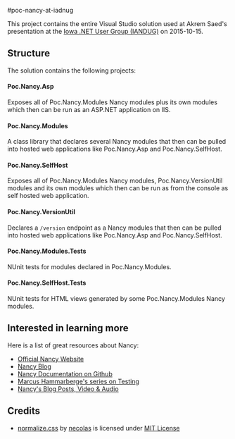 #poc-nancy-at-iadnug

This project contains the entire Visual Studio solution used at Akrem Saed's presentation at the [Iowa .NET User Group (IANDUG)](http://iadnug.org) on 2015-10-15.

## Structure 
The solution contains the following projects:
#### Poc.Nancy.Asp
 Exposes all of Poc.Nancy.Modules Nancy modules plus its own modules which then can be run as an ASP.NET application on IIS.  

#### Poc.Nancy.Modules
A class library that declares several Nancy modules that then can be pulled into hosted web applications like Poc.Nancy.Asp and Poc.Nancy.SelfHost.

#### Poc.Nancy.SelfHost
Exposes all of Poc.Nancy.Modules Nancy modules, Poc.Nancy.VersionUtil modules and its own modules which then can be run as from the console as self hosted web application. 

#### Poc.Nancy.VersionUtil
Declares a ```/version``` endpoint as a Nancy modules that then can be pulled into hosted web applications like Poc.Nancy.Asp and Poc.Nancy.SelfHost.

#### Poc.Nancy.Modules.Tests
NUnit tests for modules declared in Poc.Nancy.Modules.

#### Poc.Nancy.SelfHost.Tests
NUnit tests for HTML views generated by some Poc.Nancy.Modules Nancy modules. 

## Interested in learning more
Here is a list of great resources about Nancy:
* [Official Nancy Website](http://nancyfx.org)
* [Nancy Blog](http://blog.nancyfx.org/)
* [Nancy Documentation on Github](https://github.com/NancyFx/Nancy/wiki/Documentation)
* [Marcus Hammarberge's series on Testing](http://www.marcusoft.net/2013/01/NancyTesting1.html)
* [Nancy's Blog Posts, Video & Audio](https://github.com/NancyFx/Nancy/wiki/Blog-Posts%2C-Video-%26-Audio)

## Credits
* [normalize.css](http://github.com/necolas/normalize.css) by [necolas](http://github.com/necolas) is licensed under [MIT License](http://opensource.org/licenses/MIT)